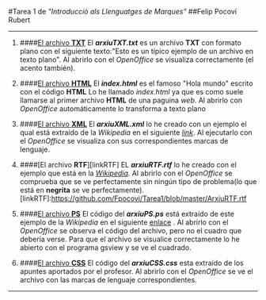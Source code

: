 #Tarea 1 de _"Introducció als Llenguatges de Marques"_
##Felip Pocoví Rubert
***

1. ####[El archivo **TXT**](https://github.com/Fpocovi/Tarea1/blob/master/ArxiuTXT.txt)
El **_arxiuTXT.txt_** es un archivo **TXT** con formato plano con el siguiente texto:"Esto es un típico ejemplo de un archivo en texto plano".
Al abrirlo con el _OpenOffice_ se visualiza correctamente (el acento también).

2. ####[El archivo **HTML**](https://github.com/Fpocovi/Tarea1/blob/master/index.html)
El **_index.html_** es el famoso "Hola mundo" escrito con el código **HTML**
Lo he llamado _index.html_ ya que es como suele llamarse al primer archivo **HTML** de una  paguina _web_. Al abrirlo con _OpenOffice_ automáticamente lo transforma a texto plano

3. ####[El archivo **XML**](https://github.com/Fpocovi/Tarea1/blob/master/arxiuXML.xml)
El **_arxiuXML.xml_** lo he creado con un ejemplo el qual está extraído de la _Wikipedia_ en el siguiente [_link_](https://es.wikipedia.org/wiki/Extensible_Markup_Language). Al ejecutarlo con el _OpenOffice_ se visualiza con sus correspondientes marcas de lenguaje.

4. ####[El archivo **RTF**][linkRTF]
EL **_arxiuRTF.rtf_** lo he creado con el ejemplo que está en la [_Wikipedia_](https://es.wikipedia.org/wiki/Rich_Text_Format). Al abrirlo con el _OpenOffice_ se comprueba que se ve perfectamente sin ningún tipo de problema(lo que está en **negrita** se ve perfectamente).
[linkRTF]:https://github.com/Fpocovi/Tarea1/blob/master/ArxiuRTF.rtf

5. ####[El archivo **PS**](https://github.com/Fpocovi/Tarea1/blob/master/ArxiuPs.ps)
El código del **_arxiuPS.ps_** está extraído de este ejemplo de la _Wikipedia_ en el siguiente [enlace](https://es.wikipedia.org/wiki/PostScript) . Al abrirlo con el _OpenOffice_ se observa el código del archivo, pero no el cuadro que debería verse. Para que el archivo se visualice correctamente lo he abierto con el programa gsview y se ve el cuadrado.

6. ####[El archivo **CSS**](https://github.com/Fpocovi/Tarea1/blob/master/ArxiuCSS.css)
El código del **_arxiuCSS.css_** esta extraído de los apuntes aportados por el profesor. Al abrirlo con el _OpenOffice_ se ve el archivo con las marcas de lenguaje correspondientes.
***

